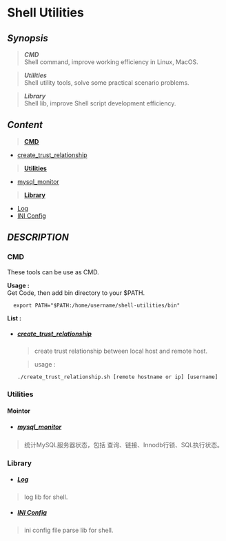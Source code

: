 
# Shell Utilities

## *Synopsis*
> ***CMD***  
Shell command, improve working efficiency in Linux, MacOS.  

> ***Utilities***  
Shell utility tools, solve some practical scenario problems.

> ***Library***  
Shell lib, improve Shell script development efficiency.

## *Content*
>**[CMD](#cmd)**
- [create_trust_relationship](#create_trust_relationship)  

> **[Utilities](#utilities)**   
- [mysql_monitor](#mysql_monitor)

> **[Library](#library)**  
- [Log](#Log)
- [INI Config](#ini-config)

## *DESCRIPTION*
### CMD
These tools can be use as CMD.  

**Usage :**  
Get Code, then add bin directory to your $PATH. 
```shell
  export PATH="$PATH:/home/username/shell-utilities/bin"
```

**List :**
- ##### [create_trust_relationship](cmd/create_trust_relationship.sh) 
  
  > create trust relationship between local host and remote host.

  > usage :
  ```shell
  ./create_trust_relationship.sh [remote hostname or ip] [username]
  ```
### Utilities
#### Mointor
- ##### [mysql_monitor](utils/monitor/mysql_monitor/README.md) 
> 统计MySQL服务器状态，包括 查询、链接、Innodb行锁、SQL执行状态。

### Library
- ##### [Log](lib/log/README.md)
> log lib for shell.

- ##### [INI Config](lib/config/ini/README.md)
> ini config file parse lib for shell.



